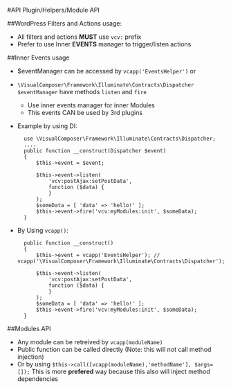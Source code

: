 #API
Plugin/Helpers/Module API

##WordPress Filters and Actions usage:
- All filters and actions __MUST__ use `vcv:` prefix
- Prefer to use Inner __EVENTS__ manager to trigger/listen actions


##Inner Events usage
- $eventManager can be accessed by `vcapp('EventsHelper')` or
- `\VisualComposer\Framework\Illuminate\Contracts\Dispatcher $eventManager` have methods `listen` and `fire`
	- Use inner events manager for inner Modules
	- This events CAN be used by 3rd plugins
- Example by using DI:

		use \VisualComposer\Framework\Illuminate\Contracts\Dispatcher;
		....
	    public function __construct(Dispatcher $event)
        {
            $this->event = $event;
    
            $this->event->listen(
                'vcv:postAjax:setPostData',
                function ($data) {
                }
            );
            $someData = [ 'data' => 'hello!' ];
            $this->event->fire('vcv:myModules:init', $someData);
        }
        
- By Using `vcapp()`:

	    public function __construct()
        {
            $this->event = vcapp('EventsHelper'); // vcapp('\VisualComposer\Framework\Illuminate\Contracts\Dispatcher');
    
            $this->event->listen(
                'vcv:postAjax:setPostData',
                function ($data) {
                }
            );
            $someData = [ 'data' => 'hello!' ];
            $this->event->fire('vcv:myModules:init', $someData);
        }

##Modules API
- Any module can be retreived by `vcapp(moduleName)`
- Public function can be called directly (Note: this will not call method injection)
- Or by using `$this->call([vcapp(moduleName),'methodName'], $args=[]);` This is more __prefered__ way because this also 
	will inject method dependencies
